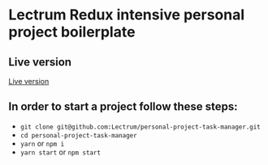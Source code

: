 # Lectrum Redux intensive personal project boilerplate

## Live version
[Live version](https://dmitryshabanov.github.io/personal-project-task-manager/)

## In order to start a project follow these steps:

+ `git clone git@github.com:Lectrum/personal-project-task-manager.git`
+ `cd personal-project-task-manager`
+ `yarn` or `npm i`
+ `yarn start` or `npm start`
